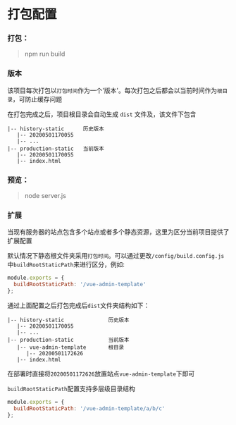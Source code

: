 # 打包配置

### 打包：

> npm run build

### 版本

该项目每次打包以`打包时间`作为一个'版本'。每次打包之后都会以当前时间作为`根目录`，可防止缓存问题

在打包完成之后，项目根目录会自动生成 `dist` 文件及，该文件下包含
```text
|-- history-static      历史版本
   |-- 20200501170055
   |-- ...
|-- production-static   当前版本
   |-- 20200501170055
   |-- index.html
```

### 预览：

> node server.js

### 扩展

当现有服务器的站点包含多个站点或者多个静态资源，这里为区分当前项目提供了扩展配置

默认情况下静态根文件夹采用`打包时间`。可以通过更改`/config/build.config.js`中`buildRootStaticPath`来进行区分，例如:
```javascript
module.exports = {
  buildRootStaticPath: '/vue-admin-template'
};
```
通过上面配置之后打包完成后`dist`文件夹结构如下：
```text
|-- history-static              历史版本
   |-- 20200501170055
   |-- ...
|-- production-static           当前版本
   |-- vue-admin-template       根目录
      |-- 20200501172626
   |-- index.html
```
在部署时直接将`20200501172626`放置站点`vue-admin-template`下即可

`buildRootStaticPath`配置支持多层级目录结构
```javascript
module.exports = {
  buildRootStaticPath: '/vue-admin-template/a/b/c'
};
```



